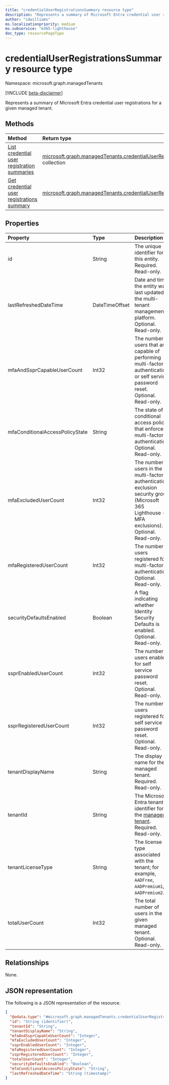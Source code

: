```yaml
---
title: "credentialUserRegistrationsSummary resource type"
description: "Represents a summary of Microsoft Entra credential user registrations for a given managed tenant."
author: "idwilliams"
ms.localizationpriority: medium
ms.subservice: "m365-lighthouse"
doc_type: resourcePageType
---
```


# credentialUserRegistrationsSummary resource type

Namespace: microsoft.graph.managedTenants

[!INCLUDE [beta-disclaimer](../../includes/beta-disclaimer.md)]

Represents a summary of Microsoft Entra credential user registrations for a given managed tenant.

## Methods
|Method|Return type|Description|
|:---|:---|:---|
|[List credential user registration summaries](../api/managedtenants-managedtenant-list-credentialuserregistrationssummaries.md)|[microsoft.graph.managedTenants.credentialUserRegistrationsSummary](../resources/managedtenants-credentialuserregistrationssummary.md) collection|Get a list of the [credentialUserRegistrationsSummary](../resources/managedtenants-credentialuserregistrationssummary.md) objects and their properties.|
|[Get credential user registrations summary](../api/managedtenants-credentialuserregistrationssummary-get.md)|[microsoft.graph.managedTenants.credentialUserRegistrationsSummary](../resources/managedtenants-credentialuserregistrationssummary.md)|Read the properties and relationships of a [credentialUserRegistrationsSummary](../resources/managedtenants-credentialuserregistrationssummary.md) object.|

## Properties
|Property|Type|Description|
|:---|:---|:---|
|id|String|The unique identifier for this entity. Required. Read-only.|
|lastRefreshedDateTime|DateTimeOffset|Date and time the entity was last updated in the multi-tenant management platform. Optional. Read-only.|
|mfaAndSsprCapableUserCount|Int32|The number of users that are capable of performing multi-factor authentication or self service password reset. Optional. Read-only.|
|mfaConditionalAccessPolicyState|String|The state of a conditional access policy that enforces multi-factor authentication. Optional. Read-only.|
|mfaExcludedUserCount|Int32|The number of users in the multi-factor authentication exclusion security group (Microsoft 365 Lighthouse - MFA exclusions). Optional. Read-only.|
|mfaRegisteredUserCount|Int32|The number of users registered for multi-factor authentication. Optional. Read-only.|
|securityDefaultsEnabled|Boolean|A flag indicating whether Identity Security Defaults is enabled. Optional. Read-only.|
|ssprEnabledUserCount|Int32|The number of users enabled for self service password reset. Optional. Read-only.|
|ssprRegisteredUserCount|Int32|The number of users registered for self service password reset. Optional. Read-only.|
|tenantDisplayName|String|The display name for the managed tenant. Required. Read-only.|
|tenantId|String|The Microsoft Entra tenant identifier for the [managed tenant](../resources/managedtenants-tenant.md). Required. Read-only.|
|tenantLicenseType|String|The license type associated with the tenant; for example, `AADFree`, `AADPremium1`, `AADPremium2`.|
|totalUserCount|Int32|The total number of users in the given managed tenant. Optional. Read-only.|


## Relationships
None.

## JSON representation
The following is a JSON representation of the resource.
<!-- {
  "blockType": "resource",
  "keyProperty": "id",
  "@odata.type": "microsoft.graph.managedTenants.credentialUserRegistrationsSummary",
  "baseType": "microsoft.graph.entity",
  "openType": true
}
-->
``` json
{
  "@odata.type": "#microsoft.graph.managedTenants.credentialUserRegistrationsSummary",
  "id": "String (identifier)",
  "tenantId": "String",
  "tenantDisplayName": "String",
  "mfaAndSsprCapableUserCount": "Integer",
  "mfaExcludedUserCount": "Integer",
  "ssprEnabledUserCount": "Integer",
  "mfaRegisteredUserCount": "Integer",
  "ssprRegisteredUserCount": "Integer",
  "totalUserCount": "Integer",
  "securityDefaultsEnabled": "Boolean",
  "mfaConditionalAccessPolicyState": "String",
  "lastRefreshedDateTime": "String (timestamp)"
}
```
